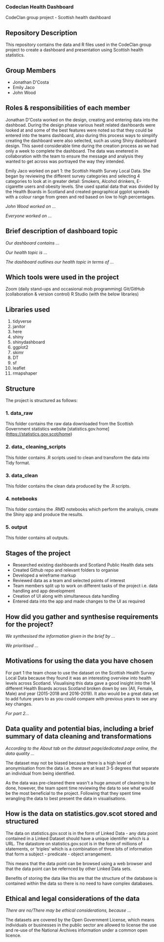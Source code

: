 ### Codeclan Health Dashboard
 CodeClan group project - Scottish health dashboard
 
## Repository Description
This repository contains the data and R files used in the CodeClan group project to create a dashboard and presentation using Scottish health statistics.

## Group Members
- Jonathan D'Costa 
- Emily Jaco 
-  John Wood

## Roles & responsibilities of each member

Jonathan D'Costa worked on the design, creating and entering data into the dashboad. During the design phase various healt related dashboards were looked at and some of the best features were noted so that they could be entered into the teams dashboard, also during this process ways to simplify creating the dashboard were also selected, such as using Shiny dashboard design. This saved considerable time during the creation process as we had only a week to complete the dashboard. The data was enetered in collaboration with the team to ensure the message and analysis they wanted to get across was portrayed the way they intended. 

Emily Jaco worked on part 1: the Scottish Health Survey Local Data. She began by reviewing the different survey categories and selecting 4 categories to look at in greater detail: Smokers, Alcohol drinkers, E-cigarette users and obesity levels. She used spatial data that was divided by the Health Boards in Scotland and created geographical ggplot spreads with a colour range from green and red based on low to high percentages. 

*John Wood worked on …*

*Everyone worked on …*

## Brief description of dashboard topic
*Our dashboard contains …*

*Our health topic is …*

*The dashboard outlines our health topic in terms of …*

## Which tools were used in the project
Zoom (daily stand-ups and occasional mob programming)
Git/GitHub (collaboration & version control)
R Studio (with the below libraries)

## Libraries used
1. tidyverse
2. janitor
3. here
4. shiny
5. shinydashboard
6. ggplot2
7. skimr
8. DT
9. sf
10. leaflet
11. rmapshaper

## Structure
The project is structured as follows:

### 1. data_raw
This folder contains the raw data downloaded from the Scottish Government statistics website [statistics.gov.home]
(https://statistics.gov.scot/home)

### 2. data_ cleaning_scripts
This folder contains .R scripts used to clean and transform the data into Tidy format.

### 3. data_clean
This folder contains the clean data produced by the .R scripts.

### 4. notebooks
This folder contains the .RMD notebooks which perform the analsyis, create the Shiny app and produce the results.

### 5. output
This folder contains all outputs.

## Stages of the project
* Researched existing dashboards and Scotland Public Health data sets
* Created Github repo and relevant folders to organise
* Developed a wireframe markup
* Reviewed data as a team and selected points of interest 
* Team members split up to work on different tasks of the project i.e. data handling and app development
* Creation of UI along with simultaneous data handling
* Entered data into the app and made changes to the UI as required

## How did you gather and synthesise requirements for the project?
*We synthesised the information given in the brief by …*

*We prioritised …*

## Motivations for using the data you have chosen
For part 1 the team chose to use the dataset on the Scottish Health Survey Local Data because they found it was an interesting overview into health levels across Scotland. Visualising this data gave a good insight into the 14 different Health Boards across Scotland broken down by sex (All, Female, Male) and year (2015-2018 and 2016-2019). It also would be a great data set to add future years to as you could compare with previous years to see any key changes. 

*For part 2...*

## Data quality and potential bias, including a brief summary of data cleaning and transformations
*According to the About tab on the dataset page/dedicated page online, the data quality …*

The dataset may not be biased because there is a high level of anonymisation from the data i.e. there are at least 3-5 degrees that separate an individual from being identified. 

As the data was pre-cleaned there wasn't a huge amount of cleaning to be done, however, the team spent time reviewing the data to see what would be the most beneficial to the project. Following that they spent time wrangling the data to best present the data in visualisations. 

## How is the data on statistics.gov.scot stored and structured

The data on statistics.gov.scot is in the form of Linked Data - any data point contained in a Linked Dataset should have a unique identiifer which is a URL. The datastore on statistics.gov.scot is in the form  of millions of statements, or ‘triples’ which is a combination of three bits of information that form a subject - predicate - object arrangement. 

This means that the data point can be browsed using a web browser and that the data point can be refernced by other Linked Data sets. 

Benefits of storing the data like this are that the structure of the database is contained within the data so there is no need to have complex databases. 

## Ethical and legal considerations of the data

*There are no/There may be ethical considerations, because …*

The datasets are covered by the Open Government License, which means individuals or businesses in the public sector are allowed to license the use and re-use of the National Archives information under a common open licence. 
